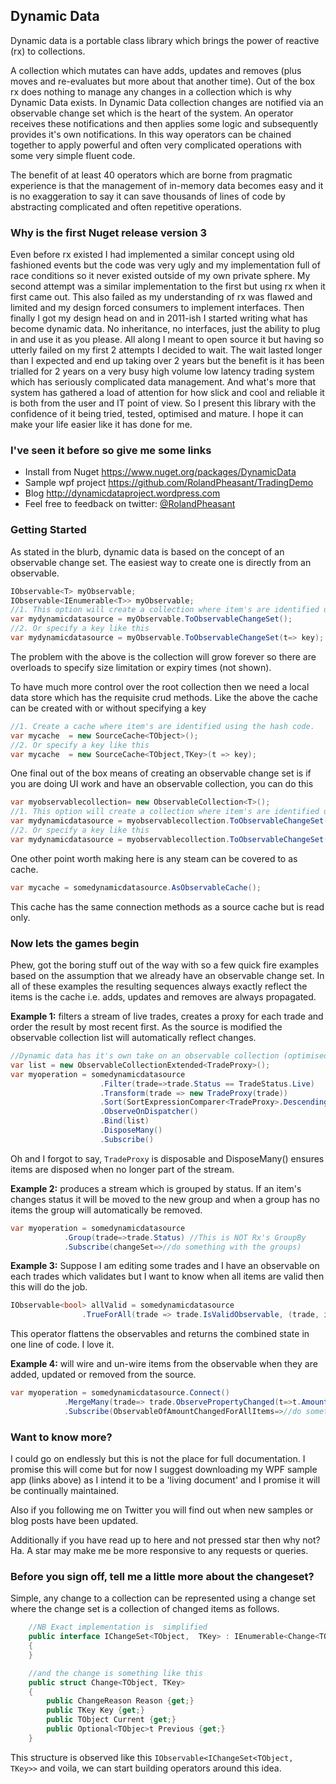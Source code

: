 ## Dynamic Data
Dynamic data is a portable class library which brings the power of reactive (rx) to collections.  

A collection which mutates can have adds, updates and removes (plus moves and re-evaluates but more about that another time). Out of the box rx does nothing to manage any changes in a collection which is why Dynamic Data exists.  In Dynamic Data collection changes are notified via an observable change set which is the heart of the system.  An operator receives these notifications and then applies some logic and subsequently provides it's own notifications. In this way operators can be chained together to apply powerful and often very complicated operations with some very simple fluent code.

The benefit of at least 40 operators which are borne from pragmatic experience is that the management of in-memory data becomes easy and it is no exaggeration to say it can save thousands of lines of code by abstracting complicated and often repetitive operations.

### Why is the first Nuget release version 3
Even before rx existed I had implemented a similar concept using old fashioned events but the code was very ugly and my implementation full of race conditions so it never existed outside of my own private sphere. My second attempt was a similar implementation to the first but using rx when it first came out. This also failed as my understanding of rx was flawed and limited and my design forced consumers to implement interfaces.  Then finally I got my design head on and in 2011-ish I started writing what has become dynamic data. No inheritance, no interfaces, just the ability to plug in and use it as you please.  All along I meant to open source it but having so utterly failed on my first 2 attempts I decided to wait. The wait lasted longer than I expected and end up taking over 2 years but the benefit is it has been trialled for 2 years on a very busy high volume low latency trading system which has seriously complicated data management. And what's more that system has gathered a load of attention for how slick and cool and reliable it is both from the user and IT point of view. So I present this library with the confidence of it being tried, tested, optimised and mature. I hope it can make your life easier like it has done for me.

### I've seen it before so give me some links
- Install from Nuget  https://www.nuget.org/packages/DynamicData
- Sample wpf project https://github.com/RolandPheasant/TradingDemo
- Blog http://dynamicdataproject.wordpress.com
- Feel free to feedback on twitter: [@RolandPheasant](https://twitter.com/RolandPheasant)

### Getting Started

As stated in the blurb, dynamic data is based on the concept of an observable change set.  The easiest way to create one is directly from an observable.
```csharp
IObservable<T> myObservable;
IObservable<IEnumerable<T>> myObservable;
//1. This option will create a collection where item's are identified using the hash code.
var mydynamicdatasource = myObservable.ToObservableChangeSet();
//2. Or specify a key like this
var mydynamicdatasource = myObservable.ToObservableChangeSet(t=> key);
```
The problem with the above is the collection will grow forever so there are overloads to specify size limitation or expiry times (not shown). 

To have much more control over the root collection then we need a local data store which has the requisite crud methods. Like the above the cache can be created with or without specifying a key
```csharp
//1. Create a cache where item's are identified using the hash code.
var mycache  = new SourceCache<TObject>();
//2. Or specify a key like this
var mycache  = new SourceCache<TObject,TKey>(t => key);
```
One final out of the box means of creating an observable change set is if you are doing UI work and have an observable collection, you can do this
```csharp
var myobservablecollection= new ObservableCollection<T>();
//1. This option will create a collection where item's are identified using the hash code.
var mydynamicdatasource = myobservablecollection.ToObservableChangeSet();
//2. Or specify a key like this
var mydynamicdatasource = myobservablecollection.ToObservableChangeSet(t=> key);
```
One other point worth making here is any steam can be covered to as cache.
```csharp
var mycache = somedynamicdatasource.AsObservableCache();
```
This cache has the same connection methods as a source cache but is read only.

### Now lets the games begin

Phew, got the boring stuff out of the way with so a few quick fire examples based on the assumption that we already have an observable change set. In all of these examples the resulting sequences always exactly reflect the items is the cache i.e. adds, updates and removes are always propagated.

**Example 1:** filters a stream of live trades, creates a proxy for each trade and order the result by most recent first. As the source is modified the observable collection list will automatically reflect changes.

```csharp
//Dynamic data has it's own take on an observable collection (optimised for populating f
var list = new ObservableCollectionExtended<TradeProxy>();
var myoperation = somedynamicdatasource
					.Filter(trade=>trade.Status == TradeStatus.Live) 
					.Transform(trade => new TradeProxy(trade))
					.Sort(SortExpressionComparer<TradeProxy>.Descending(t => t.Timestamp))
					.ObserveOnDispatcher()
					.Bind(list) 
					.DisposeMany()
					.Subscribe()
```
Oh and I forgot to say, ```TradeProxy``` is disposable and DisposeMany() ensures items are disposed when no longer part of the stream.

**Example 2:** produces a stream which is grouped by status. If an item's changes status it will be moved to the new group and when a group has no items the group will automatically be removed.
```csharp
var myoperation = somedynamicdatasource
            .Group(trade=>trade.Status) //This is NOT Rx's GroupBy 
			.Subscribe(changeSet=>//do something with the groups)
```
**Example 3:** Suppose I am editing some trades and I have an observable on each trades which validates but I want to know when all items are valid then this will do the job.
```csharp
IObservable<bool> allValid = somedynamicdatasource
                .TrueForAll(trade => trade.IsValidObservable, (trade, isvalid) => isvalid)
```
This operator flattens the observables and returns the combined state in one line of code. I love it.

**Example 4:**  will wire and un-wire items from the observable when they are added, updated or removed from the source.
```csharp
var myoperation = somedynamicdatasource.Connect() 
			.MergeMany(trade=> trade.ObservePropertyChanged(t=>t.Amount))
			.Subscribe(ObservableOfAmountChangedForAllItems=>//do something with IObservable<PropChangedArg>)
```
### Want to know more?
I could go on endlessly but this is not the place for full documentation.  I promise this will come but for now I suggest downloading my WPF sample app (links above)  as I intend it to be a 'living document' and I promise it will be continually maintained. 

Also if you following me on Twitter you will find out when new samples or blog posts have been updated.

Additionally if you have read up to here and not pressed star then why not? Ha. A star may make me be more responsive to any requests or queries.

### Before you sign off, tell me a little more about the changeset?

Simple, any change to a collection can be represented using a change set where the change set is a collection of changed items as follows.

```csharp
	//NB Exact implementation is  simplified 
	public interface IChangeSet<TObject,  TKey> : IEnumerable<Change<TObject, TKey>>
    {
    }

	//and the change is something like this
	public struct Change<TObject, TKey>
	{
		public ChangeReason Reason {get;}
		public TKey Key {get;}
		public TObject Current {get;}
		public Optional<TObjec>t Previous {get;}
	}
```
This structure is observed like this ```IObservable<IChangeSet<TObject,  TKey>>``` and voila, we can start building operators around this idea.
